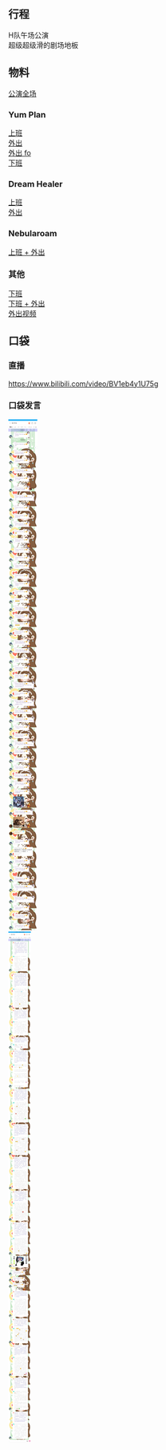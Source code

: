 ## 行程
H队午场公演<br>
超级超级滑的剧场地板

## 物料
[公演全场](https://www.bilibili.com/video/BV1iP4y1W7h3)
### Yum Plan
[上班](https://weibo.com/7335378002/KtyjXBKA0)<br>
[外出](https://weibo.com/7335378002/Ktz7HkXIc)<br>
[外出 fo](https://weibo.com/7335378002/Ktzg5cNbZ)<br>
[下班](https://weibo.com/7335378002/KtBulFzqh)<br>
### Dream Healer
[上班](https://weibo.com/6375088879/KtyjhmxPe)<br>
[外出](https://weibo.com/6375088879/KtyXL2QOk)<br>
### Nebularoam
[上班 + 外出](https://weibo.com/7584954147/KtzK44QQa)
### 其他
[下班](https://weibo.com/3520330357/KtCnYjFEY)<br>
[下班 + 外出](https://weibo.com/7371858306/KtD9qjdt4)<br>
[外出视频](https://weibo.com/2309179987/KtyB1bU3W)
## 口袋
### 直播
https://www.bilibili.com/video/BV1eb4y1U75g
### 口袋发言
![口袋发言](./pocket48/imgs/messages1.jpeg)<br>
![口袋发言](./pocket48/imgs/messages2.jpeg)<br>